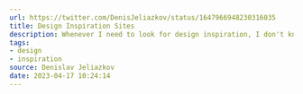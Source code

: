 ```yaml
---
url: https://twitter.com/DenisJeliazkov/status/1647966948230316035
title: Design Inspiration Sites
description: Whenever I need to look for design inspiration, I don't know where to go, because I don't do it that often. Nice list from a designer who's active on Twitter.
tags:
- design
- inspiration
source: Denislav Jeliazkov
date: 2023-04-17 10:24:14
---
```

